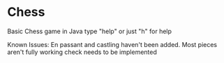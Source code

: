 # Chess
Basic Chess game in Java
type "help" or just "h" for help

Known Issues:
En passant and castling haven't been added.
Most pieces aren't fully working
check needs to be implemented
